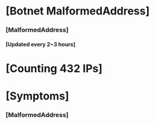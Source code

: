 # [Botnet MalformedAddress]
### [MalformedAddress]
#### [Updated every 2~3 hours]

# [Counting 432 IPs]

# [Symptoms] 
###   [MalformedAddress]

